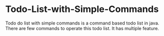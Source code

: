 # Todo-List-with-Simple-Commands
Todo do list with simple commands is a command based todo list in java. There are few commands to operate this todo list. It has multiple feature.
